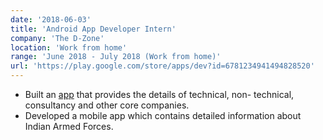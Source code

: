 ```yaml
---
date: '2018-06-03'
title: 'Android App Developer Intern'
company: 'The D-Zone'
location: 'Work from home'
range: 'June 2018 - July 2018 (Work from home)'
url: 'https://play.google.com/store/apps/dev?id=6781234941494828520'
---
```


- Built an [app](https://play.google.com/store/apps/details?id=com.tdz.placement.engineers) that provides the details of technical, non-
  technical, consultancy and other core companies.
- Developed a mobile app which contains detailed information
  about Indian Armed Forces.

